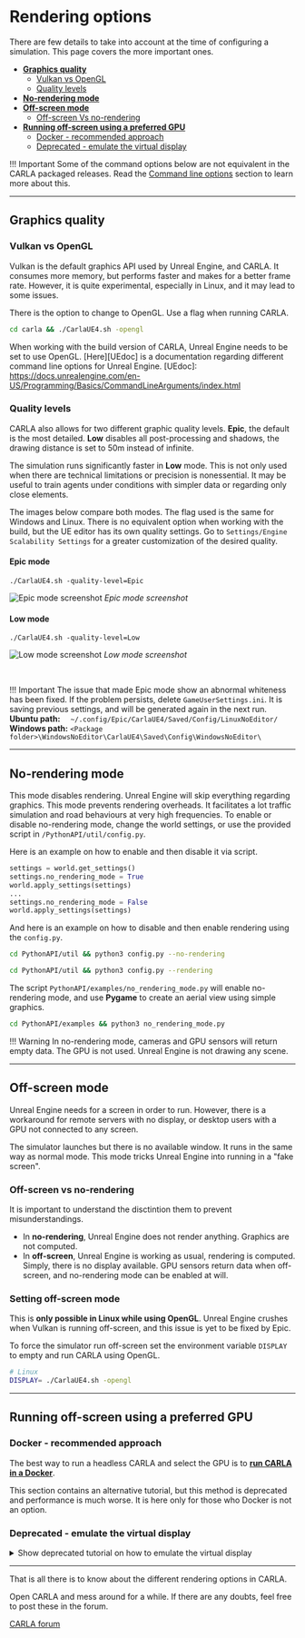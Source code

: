 # Rendering options

There are few details to take into account at the time of configuring a simulation. This page covers the more important ones.

*   [__Graphics quality__](#graphics-quality)  
	*   [Vulkan vs OpenGL](#vulkan-vs-opengl)  
	*   [Quality levels](#quality-levels)  
*   [__No-rendering mode__](#no-rendering-mode)  
*   [__Off-screen mode__](#off-screen-mode)  
	*   [Off-screen Vs no-rendering](#off-screen-vs-no-rendering)  
*   [__Running off-screen using a preferred GPU__](#running-off-screen-using-a-preferred-gpu)  
	*   [Docker - recommended approach](#docker-recommended-approach)  
	*   [Deprecated - emulate the virtual display](#deprecated-emulate-the-virtual-display)  


!!! Important
    Some of the command options below are not equivalent in the CARLA packaged releases. Read the [Command line options](start_quickstart.md#command-line-options) section to learn more about this. 

---
## Graphics quality

### Vulkan vs OpenGL

Vulkan is the default graphics API used by Unreal Engine, and CARLA. It consumes more memory, but performs faster and makes for a better frame rate. However, it is quite experimental, especially in Linux, and it may lead to some issues.  

There is the option to change to OpenGL. Use a flag when running CARLA.  

```sh
cd carla && ./CarlaUE4.sh -opengl
```
When working with the build version of CARLA, Unreal Engine needs to be set to use OpenGL. [Here][UEdoc] is a documentation regarding different command line options for Unreal Engine. 
[UEdoc]: https://docs.unrealengine.com/en-US/Programming/Basics/CommandLineArguments/index.html

### Quality levels

CARLA also allows for two different graphic quality levels. __Epic__, the default is the most detailed. __Low__ disables all post-processing and shadows, the drawing distance is set to 50m instead of infinite.  

The simulation runs significantly faster in __Low__ mode. This is not only used when there are technical limitations or precision is nonessential. It may be useful to train agents under conditions with simpler data or regarding only close elements.  

The images below compare both modes. The flag used is the same for Windows and Linux. There is no equivalent option when working with the build, but the UE editor has its own quality settings. Go to `Settings/Engine Scalability Settings` for a greater customization of the desired quality. 

#### Epic mode
`./CarlaUE4.sh -quality-level=Epic`

![Epic mode screenshot](img/rendering_quality_epic.jpg)
*Epic mode screenshot*

#### Low mode
`./CarlaUE4.sh -quality-level=Low`

![Low mode screenshot](img/rendering_quality_low.jpg)
*Low mode screenshot*

<br>

!!! Important
    The issue that made Epic mode show an abnormal whiteness has been fixed. If the problem persists, delete `GameUserSettings.ini`. It is saving previous settings, and will be generated again in the next run. __Ubuntu path:__ `  ~/.config/Epic/CarlaUE4/Saved/Config/LinuxNoEditor/` __Windows path:__ `<Package folder>\WindowsNoEditor\CarlaUE4\Saved\Config\WindowsNoEditor\`

---
## No-rendering mode

This mode disables rendering. Unreal Engine will skip everything regarding graphics. This mode prevents rendering overheads. It facilitates a lot traffic simulation and road behaviours at very high frequencies. To enable or disable no-rendering mode, change the world settings, or use the provided script in `/PythonAPI/util/config.py`.  

Here is an example on how to enable and then disable it via script.  
```py
settings = world.get_settings()
settings.no_rendering_mode = True
world.apply_settings(settings)
...
settings.no_rendering_mode = False
world.apply_settings(settings)
```
And here is an example on how to disable and then enable rendering using the `config.py`. 
```sh
cd PythonAPI/util && python3 config.py --no-rendering
```
```sh
cd PythonAPI/util && python3 config.py --rendering
```

The script `PythonAPI/examples/no_rendering_mode.py` will enable no-rendering mode, and use __Pygame__ to create an aerial view using simple graphics. 
```sh
cd PythonAPI/examples && python3 no_rendering_mode.py
```

!!! Warning
    In no-rendering mode, cameras and GPU sensors will return empty data. The GPU is not used. Unreal Engine is not drawing any scene. 

---
## Off-screen mode

Unreal Engine needs for a screen in order to run. However, there is a workaround for remote servers with no display, or desktop users with a GPU not connected to any screen.  

The simulator launches but there is no available window. It runs in the same way as normal mode. This mode tricks Unreal Engine into running in a "fake screen".

### Off-screen vs no-rendering

It is important to understand the disctintion them to prevent misunderstandings.  

* In __no-rendering__, Unreal Engine does not render anything. Graphics are not computed.  
* In __off-screen__, Unreal Engine is working as usual, rendering is computed. Simply, there is no display available. GPU sensors return data when off-screen, and no-rendering mode can be enabled at will. 

### Setting off-screen mode

This is __only possible in Linux while using OpenGL__. Unreal Engine crushes when Vulkan is running off-screen, and this issue is yet to be fixed by Epic.  

To force the simulator run off-screen set the environment variable `DISPLAY` to empty and run CARLA using OpenGL.

```sh
# Linux
DISPLAY= ./CarlaUE4.sh -opengl
```
---
## Running off-screen using a preferred GPU  

### Docker - recommended approach 

The best way to run a headless CARLA and select the GPU is to [__run CARLA in a Docker__](build_docker.md).  

This section contains an alternative tutorial, but this method is deprecated and performance is much worse. It is here only for those who Docker is not an option. 


### Deprecated - emulate the virtual display

  <details>
    <summary>
    Show deprecated tutorial on how to emulate the virtual display
    </summary>

!!! Warning
    This tutorial is deprecated. To run headless CARLA, please [__run CARLA in a Docker__](build_docker.md). 

* __Requirements:__  

This tutorial only works in Linux and makes it possible for a remote server using several graphical cards to use CARLA on all GPUs. This is also translatable to a desktop user trying to use CARLA with a GPU that is not plugged to any screen. To achieve that, the steps can be summarized as:  

__1.__ Configure the server to have Nvidia working with no display.  
__2.__ Use VNC and VGL to simulate a display connected to any GPU.  
__3.__ Run CARLA.  

This tutorial was tested in Ubuntu 16.04 using NVIDIA 384.11 drivers.

* __[Latest Nvidia drivers](http://www.nvidia.es/Download/index.aspx)__ 
* __[OpenGL](https://www.khronos.org/opengl/wiki/Getting_Started)__: needed to use Virtual GL (VGL). OpenGL can be installed via apt:  
```sh
sudo apt-get install freeglut3-dev mesa-utils
```
* __[VGL](https://virtualgl.org/vgldoc/2_2_1/#hd004001)__: redirects 3D rendering commands from Unix and Linux OpenGL to the hardware in a dedicated server. 

* __[TurboVNC 2.11](https://cdn.rawgit.com/TurboVNC/turbovnc/2.1.1/doc/index.html#hd005001)__: graphical desktop-sharing system to connect remotely to the server.  

* __Extra packages__: necessary to make Unreal work.
```sh
sudo apt install x11-xserver-utils libxrandr-dev
```
!!! Warning
    Make sure that VNC version is compatible with Unreal. The one above worked properly during the making of this tutorial. 
  

* __Configure the X__

Generate a X compatible with the Nvdia installed and able to run without display:

    sudo nvidia-xconfig -a --use-display-device=None --virtual=1280x1024  

* __Emulate the virtual display__

Run a Xorg. Here number 7 is used, but it could be labeled with any free number:

    sudo nohup Xorg :7 &

Run an auxiliary remote VNC-Xserver. This will create a virtual display "8":

    /opt/TurboVNC/bin/vncserver :8

If everything is working fine the following command will run glxinfo on Xserver 7 selecting the GPU labeled as 0:

    DISPLAY=:8 vglrun -d :7.0 glxinfo

!!! Important
    To run on other GPU, change the `7.X` pattern in the previous command. To set it to GPU 1: `DISPLAY=:8 vglrun -d :7.1 glxinfo`  

* __Extra__

To disable the need of sudo when creating the `nohup Xorg` go to `/etc/X11/Xwrapper.config` and change `allowed_users=console` to `allowed_users=anybody`. 

It may be needed to stop all Xorg servers before running `nohup Xorg`. The command for that could change depending on your system. Generally for Ubuntu 16.04 use:

    sudo service lightdm stop  

* __Running CARLA__

To run CARLA on a certain `<gpu_number>` in a certain `$CARLA_PATH` use the following command:

    DISPLAY=:8 vglrun -d :7.<gpu_number> $CARLA_PATH/CarlaUE4/Binaries/Linux/CarlaUE4

!!! Note
    The `8` and `7.X` variables in the previous command depend on which were used while emulating the virtual display.

</details>

---

That is all there is to know about the different rendering options in CARLA.  

Open CARLA and mess around for a while. If there are any doubts, feel free to post these in the forum. 

<div class="build-buttons">
<p>
<a href="https://github.com/carla-simulator/carla/discussions/" target="_blank" class="btn btn-neutral" title="Go to the CARLA forum">
CARLA forum</a>
</p>
</div>
